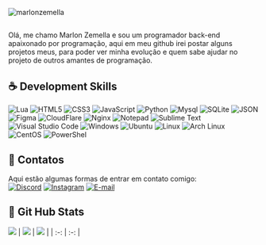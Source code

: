 <p align="left"> <img src="https://komarev.com/ghpvc/?username=marlonzemella&label=Profile%20views&color=0e75b6&style=flat" alt="marlonzemella" /> </p>

<p align="left">
 
  
## <p align="left"> 
  Olá, me chamo Marlon Zemella e sou um programador back-end apaixonado por programação,
  aqui em meu github irei postar alguns projetos meus, para poder ver minha evolução
  e quem sabe ajudar no projeto de outros amantes de programação.<br>
</p>

 ## ☕ Development Skills
  ![Lua](https://img.shields.io/badge/Lua-2C2D72?style=for-the-badge&logo=lua&logoColor=white)
  ![HTML5](https://img.shields.io/badge/HTML5-E34F26?style=for-the-badge&logo=html5&logoColor=white)
  ![CSS3](https://img.shields.io/badge/CSS3-1572B6?style=for-the-badge&logo=css3&logoColor=white)
  ![JavaScript](https://img.shields.io/badge/JavaScript-F7DF1E?style=for-the-badge&logo=javascript&logoColor=black)
  ![Python](https://img.shields.io/badge/Python-2C2D72?style=for-the-badge&logo=python&logoColor=white)
  ![Mysql](https://img.shields.io/badge/MySQL-00000F?style=for-the-badge&logo=mysql&logoColor=white)
  ![SQLite](https://img.shields.io/badge/SQLite-000?style=for-the-badge&logo=sqlite&logoColor=07405E)
  ![JSON](https://img.shields.io/badge/json-5E5C5C?style=for-the-badge&logo=json&logoColor=white)
  ![Figma](https://img.shields.io/badge/Figma-696969?style=for-the-badge&logo=figma&logoColor=figma)
  ![CloudFlare](https://img.shields.io/badge/Cloudflare-F38020?style=for-the-badge&logo=Cloudflare&logoColor=white)
  ![Nginx](https://img.shields.io/badge/Nginx-009639?style=for-the-badge&logo=nginx&logoColor=white)
  ![Notepad](https://img.shields.io/badge/Notepad++-90E59A.svg?style=for-the-badge&logo=notepad%2B%2B&logoColor=black)
  ![Sublime Text](https://img.shields.io/badge/sublime_text-%23575757.svg?&style=for-the-badge&logo=sublime-text&logoColor=important)
  ![Visual Studio Code](https://img.shields.io/badge/Visual_Studio_Code-0078D4?style=for-the-badge&logo=visual%20studio%20code&logoColor=white)
  ![Windows](https://img.shields.io/badge/Windows-000?style=for-the-badge&logo=windows&logoColor=2CA5E0)
  ![Ubuntu](https://img.shields.io/badge/Ubuntu-35495E?style=for-the-badge&logo=ubuntu&logoColor=2CA5E0)
  ![Linux](https://img.shields.io/badge/Linux-FCC624?style=for-the-badge&logo=linux&logoColor=black)
  ![Arch Linux](https://img.shields.io/badge/Arch_Linux-1793D1?style=for-the-badge&logo=arch-linux&logoColor=white)
  ![CentOS](https://img.shields.io/badge/Cent%20OS-262577?style=for-the-badge&logo=CentOS&logoColor=white)
  ![PowerShel](https://img.shields.io/badge/powershell-5391FE?style=for-the-badge&logo=powershell&logoColor=white)
  
  
  
  
 ## 📶 Contatos
  Aqui estão algumas formas de entrar em contato comigo: </br>
[![Discord](https://img.shields.io/badge/Discord-7289DA?style=for-the-badge&logo=discord&logoColor=white)](https://https://discord.com/channels/@marlonzemella/)
[![Instagram](https://img.shields.io/badge/-Instagram-%23E4405F?style=for-the-badge&logo=instagram&logoColor=white)](https://www.instagram.com/marlonzemella/)
[![E-mail](https://img.shields.io/badge/-Email-000?style=for-the-badge&logo=microsoft-outlook&logoColor=007BFF)](mailto:contatomarlon@proton.me)

 ## 🎯 Git Hub Stats
 ![](https://github-profile-trophy.vercel.app/?username=marlonzemella&theme=github_dark)
  | ![](http://github-profile-summary-cards.vercel.app/api/cards/profile-details?username=marlonzemella&theme=github_dark) | ![](http://github-profile-summary-cards.vercel.app/api/cards/stats?username=marlonzemella&theme=github_dark) |
| :-: | :-: |
</p>  

